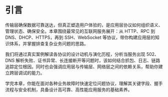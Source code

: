 # 引言

传输层确保数据可靠送达，但真正塑造用户体验的，是应用层协议如何组织语义、管理状态、确保安全。本章围绕最常见的互联网服务展开：从 HTTP、RPC 到 DNS、DHCP、HTTPS，再到 SSH、WebSocket 等协议，带你构建应用层的知识体系，并掌握排查复杂业务问题的思路。

我们将通过真实案例解读各协议的设计动机与演化历程，分析当服务出现 502、DNS 解析失败、证书异常、长连接断开等问题时，该如何结合抓包、日志、链路追踪定位根因。同时也会强调应用层与传输层、网络层之间的依赖关系，帮助你建立跨层调试的能力。

学完本章，你能在面对各种业务故障时快速定位问题协议，理解其关键字段、握手流程与安全机制，具备设计高可靠、高性能应用服务的基础素养。
